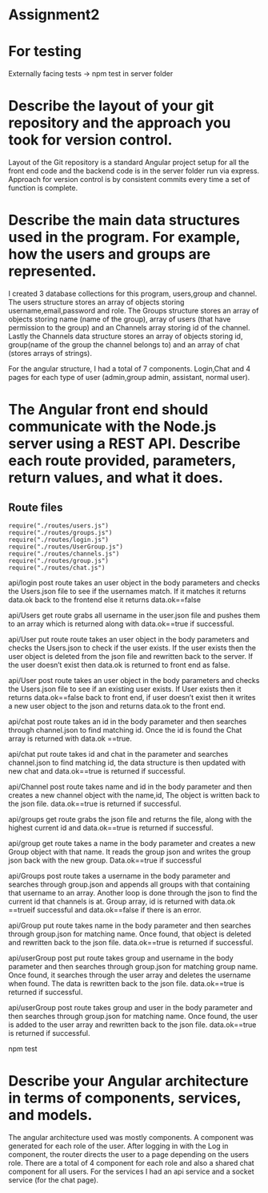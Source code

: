# Assignment2
# For testing
Externally facing tests -> npm test in server folder
# Describe the layout of your git repository and the approach you took for version control.

Layout of the Git repository is a standard Angular project setup for all the front end code and the backend code is in the server folder run via express. Approach for version control is by consistent commits every time a set of function is complete.

# Describe the main data structures used in the program. For example, how the users and groups are represented.
I created 3 database collections for this program, users,group and channel. The users structure stores an array of objects storing username,email,password and role. The Groups structure stores an array of objects storing name (name of the group), array of users (that have permission to the group) and an Channels array storing id of the channel. Lastly the Channels data structure stores an array of objects storing id, group(name of the group the channel belongs to) and an array of chat (stores arrays of strings).

For the angular structure, I had a total of 7 components. Login,Chat and 4 pages for each type of user (admin,group admin, assistant, normal user).

# The Angular front end should communicate with the Node.js server using a REST API. Describe each route provided, parameters, return values, and what it does.
## Route files
    require("./routes/users.js")
    require("./routes/groups.js")
    require("./routes/login.js")
    require("./routes/UserGroup.js")
    require("./routes/channels.js")
    require("./routes/group.js")
    require("./routes/chat.js")

api/login post route takes an user object in the body parameters and checks the Users.json file to see if the usernames match. If it matches it returns data.ok back to the frontend else it returns data.ok==false

api/Users get route grabs all username in the user.json file and pushes them to an array which is returned along with data.ok==true if successful.

api/User put route route takes an user object in the body parameters and checks the Users.json to check if the user exists. If the user exists then the user object is deleted from the json file and rewritten back to the server. If the user doesn’t exist then data.ok is returned to front end as false. 

api/User post route takes an user object in the body parameters and checks the Users.json file to see if an existing user exists. If User exists then it returns data.ok==false back to front end, if user doesn’t exist then it writes a new user object to the json and returns data.ok to the front end.

api/chat post route takes an id in the body parameter and then searches through channel.json to find matching id. Once the id is found the Chat array is returned with data.ok ==true.

api/chat put route takes id and chat in the parameter and searches channel.json to find matching id, the data structure is then updated with new chat and data.ok==true is returned if successful.

api/Channel post route takes name and id in the body parameter and then creates a new channel object with the name,id, The object is written back to the json file. data.ok==true is returned if successful.

api/groups get route grabs the json file and returns the file, along with the highest current id and data.ok==true is returned if successful.

api/group get route takes a name in the body parameter and creates a new Group object with that name. It reads the group json and writes the group json back with the new group. Data.ok==true if successful

api/Groups post route takes a username in the body parameter and searches through group.json and appends all groups with that containing that username to an array. Another loop is done through the json to find the current id that channels is at. Group array, id is returned with data.ok ==trueif successful and data.ok==false if there is an error.

api/Group put route takes name in the body parameter and then searches through group.json for matching name. Once found, that object is deleted and rewritten back to the json file. data.ok==true is returned if successful.

api/userGroup post put route takes group and username in the body parameter and then searches through group.json for matching group name. Once found, it searches through the user array and deletes the username when found. The data is rewritten back to the json file. data.ok==true is returned if successful.

api/userGroup post route takes group and user in the body parameter and then searches through group.json for matching name. Once found, the user is added to the user array and rewritten back to the json file. data.ok==true is returned if successful.

npm test





# Describe your Angular architecture in terms of components, services, and models.
The angular architecture used was mostly components. A component was generated for each role of  the user. After logging in with the Log in component, the router directs the user to a page depending on the users role. There are a total of 4 component for each role and also a shared chat component for all users. For the services I had an api service and a socket service (for the chat page).

